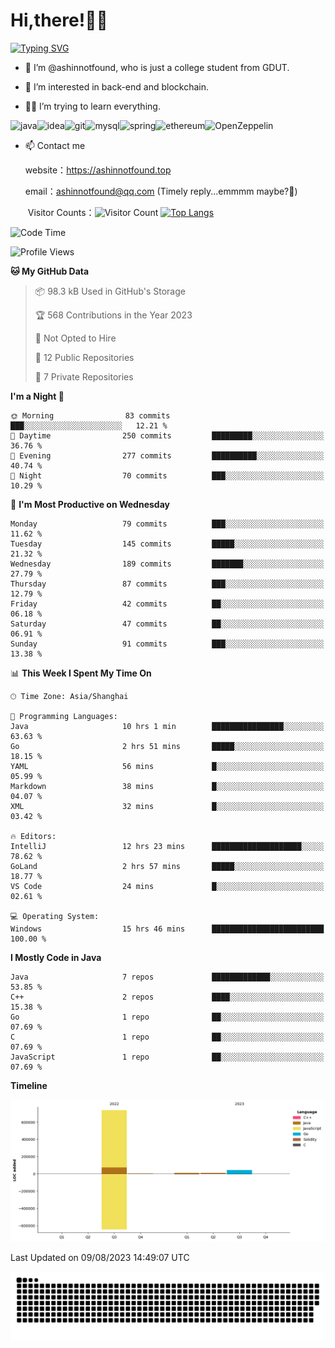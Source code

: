 # Hi,there!👨‍🔧
[![Typing SVG](https://readme-typing-svg.herokuapp.com?font=Fira+Code&pause=1000&width=435&lines=Welcome%2C+this+is+ashinnotfound%F0%9F%98%81+)](https://git.io/typing-svg)

- 👋 I’m @ashinnotfound, who is just a college student from GDUT.

- 👀 I’m interested in back-end and blockchain.

- 👨‍🔧 I’m trying to learn everything.

![java](https://img.shields.io/badge/Java-ED8B00?style=for-the-badge&logo=openjdk&logoColor=white)![idea](https://img.shields.io/badge/IntelliJ_IDEA-000000.svg?style=for-the-badge&logo=intellij-idea&logoColor=white
)![git](https://img.shields.io/badge/GIT-E44C30?style=for-the-badge&logo=git&logoColor=white
)![mysql](https://img.shields.io/badge/MySQL-005C84?style=for-the-badge&logo=mysql&logoColor=white)![spring](https://img.shields.io/badge/Spring-6DB33F?style=for-the-badge&logo=spring&logoColor=white)![ethereum](https://img.shields.io/badge/Ethereum-3C3C3D?style=for-the-badge&logo=Ethereum&logoColor=white)![OpenZeppelin](https://img.shields.io/badge/OpenZeppelin-4E5EE4?logo=openzeppelin&logoColor=fff&style=for-the-badge)


- 📫 Contact me
    
    website：https://ashinnotfound.top
    
    email：ashinnotfound@qq.com (Timely reply...emmmm maybe?🤪)

    

    ​	Visitor Counts：![Visitor Count](https://profile-counter.glitch.me/ashinnotfound/count.svg)
[![Top Langs](https://github-readme-stats.vercel.app/api/top-langs/?username=sumy7&layout=compact&exclude_repo=sumy7.github.io&title_color=ffffff&icon_color=bb2acf&text_color=daf7dc&bg_color=151515)](https://github.com/ashinnotfound/github-readme-stats)

<!--START_SECTION:waka-->
![Code Time](http://img.shields.io/badge/Code%20Time-17%20hrs%2023%20mins-blue)

![Profile Views](http://img.shields.io/badge/Profile%20Views-4-blue)

**🐱 My GitHub Data** 

> 📦 98.3 kB Used in GitHub's Storage 
 > 
> 🏆 568 Contributions in the Year 2023
 > 
> 🚫 Not Opted to Hire
 > 
> 📜 12 Public Repositories 
 > 
> 🔑 7 Private Repositories 
 > 
**I'm a Night 🦉** 

```text
🌞 Morning                83 commits          ███░░░░░░░░░░░░░░░░░░░░░░   12.21 % 
🌆 Daytime                250 commits         █████████░░░░░░░░░░░░░░░░   36.76 % 
🌃 Evening                277 commits         ██████████░░░░░░░░░░░░░░░   40.74 % 
🌙 Night                  70 commits          ███░░░░░░░░░░░░░░░░░░░░░░   10.29 % 
```
📅 **I'm Most Productive on Wednesday** 

```text
Monday                   79 commits          ███░░░░░░░░░░░░░░░░░░░░░░   11.62 % 
Tuesday                  145 commits         █████░░░░░░░░░░░░░░░░░░░░   21.32 % 
Wednesday                189 commits         ███████░░░░░░░░░░░░░░░░░░   27.79 % 
Thursday                 87 commits          ███░░░░░░░░░░░░░░░░░░░░░░   12.79 % 
Friday                   42 commits          ██░░░░░░░░░░░░░░░░░░░░░░░   06.18 % 
Saturday                 47 commits          ██░░░░░░░░░░░░░░░░░░░░░░░   06.91 % 
Sunday                   91 commits          ███░░░░░░░░░░░░░░░░░░░░░░   13.38 % 
```


📊 **This Week I Spent My Time On** 

```text
🕑︎ Time Zone: Asia/Shanghai

💬 Programming Languages: 
Java                     10 hrs 1 min        ████████████████░░░░░░░░░   63.63 % 
Go                       2 hrs 51 mins       █████░░░░░░░░░░░░░░░░░░░░   18.15 % 
YAML                     56 mins             █░░░░░░░░░░░░░░░░░░░░░░░░   05.99 % 
Markdown                 38 mins             █░░░░░░░░░░░░░░░░░░░░░░░░   04.07 % 
XML                      32 mins             █░░░░░░░░░░░░░░░░░░░░░░░░   03.42 % 

🔥 Editors: 
IntelliJ                 12 hrs 23 mins      ████████████████████░░░░░   78.62 % 
GoLand                   2 hrs 57 mins       █████░░░░░░░░░░░░░░░░░░░░   18.77 % 
VS Code                  24 mins             █░░░░░░░░░░░░░░░░░░░░░░░░   02.61 % 

💻 Operating System: 
Windows                  15 hrs 46 mins      █████████████████████████   100.00 % 
```

**I Mostly Code in Java** 

```text
Java                     7 repos             █████████████░░░░░░░░░░░░   53.85 % 
C++                      2 repos             ████░░░░░░░░░░░░░░░░░░░░░   15.38 % 
Go                       1 repo              ██░░░░░░░░░░░░░░░░░░░░░░░   07.69 % 
C                        1 repo              ██░░░░░░░░░░░░░░░░░░░░░░░   07.69 % 
JavaScript               1 repo              ██░░░░░░░░░░░░░░░░░░░░░░░   07.69 % 
```



**Timeline**

![Lines of Code chart](https://raw.githubusercontent.com/ashinnotfound/ashinnotfound/main/assets/bar_graph.png)


 Last Updated on 09/08/2023 14:49:07 UTC
<!--END_SECTION:waka-->

![github contribution grid snake animation](https://raw.githubusercontent.com/ashinnotfound/ashinnotfound/output/github-contribution-grid-snake.svg)
